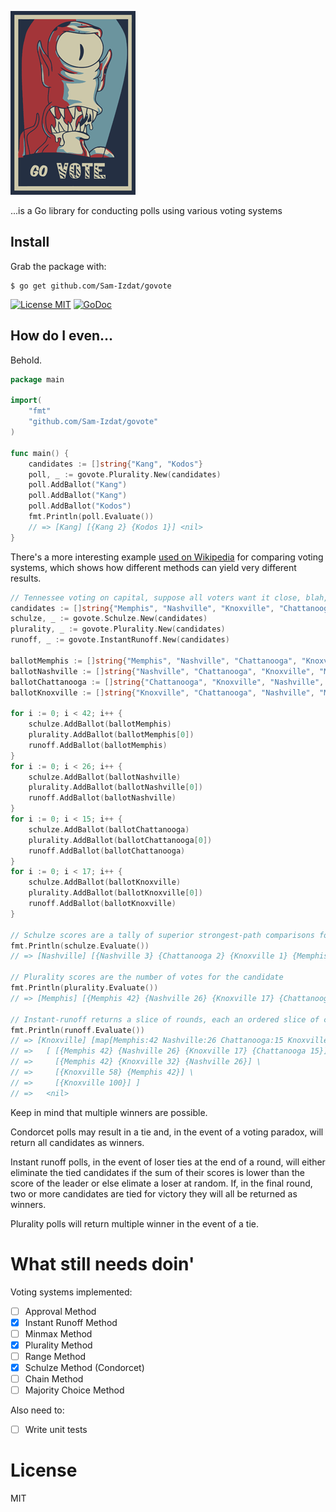 
![govote](doc/logo.png)

...is a Go library for conducting polls using various voting systems

## Install
Grab the package with: 

    $ go get github.com/Sam-Izdat/govote

[![License MIT](http://img.shields.io/badge/license-MIT-red.svg?style=flat-square)](http://opensource.org/licenses/MIT)
[![GoDoc](http://img.shields.io/badge/doc-REFERENCE-blue.svg?style=flat-square)](https://godoc.org/github.com/Sam-Izdat/govote)

## How do I even...
Behold.
```go
package main

import(
    "fmt"
    "github.com/Sam-Izdat/govote"
)

func main() {
    candidates := []string{"Kang", "Kodos"}
    poll, _ := govote.Plurality.New(candidates)
    poll.AddBallot("Kang")
    poll.AddBallot("Kang")
    poll.AddBallot("Kodos")
    fmt.Println(poll.Evaluate())
    // => [Kang] [{Kang 2} {Kodos 1}] <nil>
}
```
There's a more interesting example [used on Wikipedia](http://en.wikipedia.org/wiki/Condorcet_method#Example:_Voting_on_the_location_of_Tennessee.27s_capital) for comparing voting systems, which shows how different methods can yield very different results. 

```go
// Tennessee voting on capital, suppose all voters want it close, blah, blah, blah...
candidates := []string{"Memphis", "Nashville", "Knoxville", "Chattanooga"}
schulze, _ := govote.Schulze.New(candidates)
plurality, _ := govote.Plurality.New(candidates)
runoff, _ := govote.InstantRunoff.New(candidates)

ballotMemphis := []string{"Memphis", "Nashville", "Chattanooga", "Knoxville"}
ballotNashville := []string{"Nashville", "Chattanooga", "Knoxville", "Memphis"}
ballotChattanooga := []string{"Chattanooga", "Knoxville", "Nashville", "Memphis"}
ballotKnoxville := []string{"Knoxville", "Chattanooga", "Nashville", "Memphis"}

for i := 0; i < 42; i++ {
    schulze.AddBallot(ballotMemphis)
    plurality.AddBallot(ballotMemphis[0])
    runoff.AddBallot(ballotMemphis)
}
for i := 0; i < 26; i++ {
    schulze.AddBallot(ballotNashville)
    plurality.AddBallot(ballotNashville[0])
    runoff.AddBallot(ballotNashville)
}
for i := 0; i < 15; i++ {
    schulze.AddBallot(ballotChattanooga)
    plurality.AddBallot(ballotChattanooga[0])
    runoff.AddBallot(ballotChattanooga)
}
for i := 0; i < 17; i++ {
    schulze.AddBallot(ballotKnoxville)
    plurality.AddBallot(ballotKnoxville[0])
    runoff.AddBallot(ballotKnoxville)
}

// Schulze scores are a tally of superior strongest-path comparisons for the candidate
fmt.Println(schulze.Evaluate())
// => [Nashville] [{Nashville 3} {Chattanooga 2} {Knoxville 1} {Memphis 0}] <nil>

// Plurality scores are the number of votes for the candidate
fmt.Println(plurality.Evaluate())
// => [Memphis] [{Memphis 42} {Nashville 26} {Knoxville 17} {Chattanooga 15}] <nil>

// Instant-runoff returns a slice of rounds, each an ordered slice of candidate scores
fmt.Println(runoff.Evaluate())
// => [Knoxville] [map[Memphis:42 Nashville:26 Chattanooga:15 Knoxville:17] \
// =>   [ [{Memphis 42} {Nashville 26} {Knoxville 17} {Chattanooga 15}] \
// =>     [{Memphis 42} {Knoxville 32} {Nashville 26}] \
// =>     [{Knoxville 58} {Memphis 42}] \
// =>     [{Knoxville 100}] ]
// =>   <nil>
```

Keep in mind that multiple winners are possible. 

Condorcet polls may result in a tie and, in the event of a voting paradox, will return all candidates as winners. 

Instant runoff polls, in the event of loser ties at the end of a round, will either eliminate the tied candidates if the sum of their scores is lower than the score of the leader or else elimate a loser at random. If, in the final round, two or more candidates are tied for victory they will all be returned as winners.

Plurality polls will return multiple winner in the event of a tie. 

# What still needs doin'

Voting systems implemented:

- [ ] Approval Method
- [x] Instant Runoff Method
- [ ] Minmax Method
- [x] Plurality Method
- [ ] Range Method
- [x] Schulze Method (Condorcet)
- [ ] Chain Method
- [ ] Majority Choice Method

Also need to:

- [ ] Write unit tests

# License

MIT
